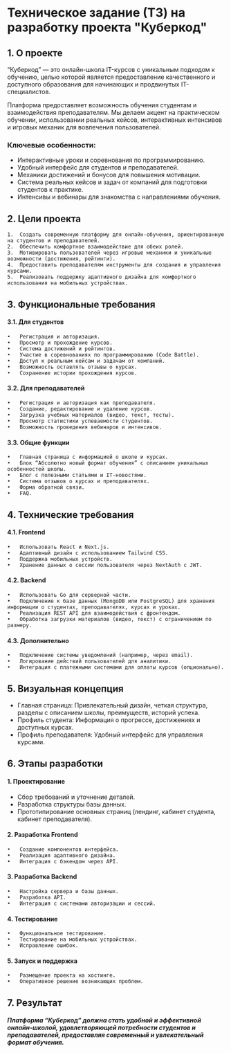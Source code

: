# Техническое задание (ТЗ) на разработку проекта "Куберкод"

## 1. О проекте

“Куберкод” — это онлайн-школа IT-курсов с уникальным подходом к обучению, целью которой является предоставление качественного и доступного образования для начинающих и продвинутых IT-специалистов.

Платформа предоставляет возможность обучения студентам и взаимодействия преподавателям. Мы делаем акцент на практическом обучении, использовании реальных кейсов, интерактивных интенсивов и игровых механик для вовлечения пользователей.

### Ключевые особенности:

-   Интерактивные уроки и соревнования по программированию.
-   Удобный интерфейс для студентов и преподавателей.
-   Механики достижений и бонусов для повышения мотивации.
-   Система реальных кейсов и задач от компаний для подготовки студентов к практике.
-   Интенсивы и вебинары для знакомства с направлениями обучения.

## 2. Цели проекта

    1.	Создать современную платформу для онлайн-обучения, ориентированную на студентов и преподавателей.
    2.	Обеспечить комфортное взаимодействие для обеих ролей.
    3.	Мотивировать пользователей через игровые механики и уникальные возможности (достижения, рейтинги).
    4.	Предоставить преподавателям инструменты для создания и управления курсами.
    5.	Реализовать поддержку адаптивного дизайна для комфортного использования на мобильных устройствах.

## 3. Функциональные требования

#### 3.1. Для студентов

    •	Регистрация и авторизация.
    •	Просмотр и прохождение курсов.
    •	Система достижений и рейтингов.
    •	Участие в соревнованиях по программированию (Code Battle).
    •	Доступ к реальным кейсам и задачам от компаний.
    •	Возможность оставлять отзывы о курсах.
    •	Сохранение истории прохождения курсов.

#### 3.2. Для преподавателей

    •	Регистрация и авторизация как преподавателя.
    •	Создание, редактирование и удаление курсов.
    •	Загрузка учебных материалов (видео, текст, тесты).
    •	Просмотр статистики успеваемости студентов.
    •	Возможность проведения вебинаров и интенсивов.

#### 3.3. Общие функции

    •	Главная страница с информацией о школе и курсах.
    •	Блок “Абсолютно новый формат обучения” с описанием уникальных особенностей школы.
    •	Блог с полезными статьями и IT-новостями.
    •	Система отзывов о курсах и преподавателях.
    •	Форма обратной связи.
    •	FAQ.

## 4. Технические требования

#### 4.1. Frontend

    •	Использовать React и Next.js.
    •	Адаптивный дизайн с использованием Tailwind CSS.
    •	Поддержка мобильных устройств.
    •	Хранение данных о сессии пользователя через NextAuth с JWT.

#### 4.2. Backend

    •	Использовать Go для серверной части.
    •	Подключение к базе данных (MongoDB или PostgreSQL) для хранения информации о студентах, преподавателях, курсах и уроках.
    •	Реализация REST API для взаимодействия с фронтендом.
    •	Обработка загрузки материалов (видео, текст) с ограничением по размеру.

#### 4.3. Дополнительно

    •	Подключение системы уведомлений (например, через email).
    •	Логирование действий пользователей для аналитики.
    •	Интеграция с платежными системами для оплаты курсов (опционально).

## 5. Визуальная концепция

-   Главная страница: Привлекательный дизайн, четкая структура, разделы с описанием школы, преимуществ, историй успеха.
-   Профиль студента: Информация о прогрессе, достижениях и доступных курсах.
-   Профиль преподавателя: Удобный интерфейс для управления курсами.

## 6. Этапы разработки

#### 1. Проектирование

-   Сбор требований и уточнение деталей.
-   Разработка структуры базы данных.
-   Прототипирование основных страниц (лендинг, кабинет студента, кабинет преподавателя).

#### 2. Разработка Frontend

    •	Создание компонентов интерфейса.
    •	Реализация адаптивного дизайна.
    •	Интеграция с бэкендом через API.

#### 3. Разработка Backend

    •	Настройка сервера и базы данных.
    •	Разработка API.
    •	Интеграция с системами авторизации и сессий.

#### 4. Тестирование

    •	Функциональное тестирование.
    •	Тестирование на мобильных устройствах.
    •	Исправление ошибок.

#### 5. Запуск и поддержка

    •	Размещение проекта на хостинге.
    •	Оперативное решение возникающих проблем.

## 7. Результат

##### Платформа “Куберкод” должна стать удобной и эффективной онлайн-школой, удовлетворяющей потребности студентов и преподавателей, предоставляя современный и увлекательный формат обучения.
